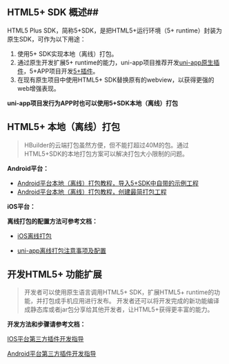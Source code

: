 ## HTML5+ SDK 概述##

HTML5 Plus SDK，简称5+SDK，是把HTML5+运行环境（5+ runtime）封装为原生SDK，可作为以下用途：

1. 使用5+ SDK实现本地（离线）打包。
2. 通过原生开发扩展5+ runtime的能力，uni-app项目推荐开发[uni-app原生插件](https://ask.dcloud.net.cn/article/35428)，5+APP项目开发[5+插件]()。
3. 在现有原生项目中使用HTML5+ SDK替换原有的webview，以获得更强的web增强表现。

**uni-app项目发行为APP时也可以使用5+SDK本地（离线）打包**

## HTML5+ 本地（离线）打包

> HBuilder的云端打包虽然方便，但不能打超过40M的包。通过HTML5+SDK的本地打包方案可以解决打包大小限制的问题。

**Android平台：**

- [Android平台本地（离线）打包教程，导入5+SDK中自带的示例工程](/5PlusDocs/usesdk/useHBuilderHello.md)
- [Android平台本地（离线）打包教程，创建最简打包工程](/5PlusDocs/usesdk/android.md)


<!--
- [Android平台本地（离线）打包，配置开通广告](https://ask.dcloud.net.cn/article/13141)
- [Android平台本地（离线）打包，常见问题](https://ask.dcloud.net.cn/article/39)
- [Android平台uni-app本地（离线）打包注意事项](https://ask.dcloud.net.cn/article/35139)
-->

**iOS平台：**

**离线打包的配置方法可参考文档：**

- [iOS离线打包](http://ask.dcloud.net.cn/article/41)
<!--- [安卓离线打包](http://ask.dcloud.net.cn/article/38)-->
- [uni-app离线打包注意事项及配置](http://ask.dcloud.net.cn/article/35139)

## 开发HTML5+ 功能扩展

> 开发者可以使用原生语言调用HTML5+ SDK，扩展HTML5+ runtime的功能，并打包成手机应用进行发布。
开发者还可以将开发完成的新功能编译成静态库或者jar包分享给其他开发者，让HTML5+获得更丰富的能力。

**开发方法和步骤请参考文档：**

[IOS平台第三方插件开发指导](http://ask.dcloud.net.cn/article/67)

[Android平台第三方插件开发指导](http://ask.dcloud.net.cn/article/66)


<!--
## HTML5+SDK 集成
> 开发者可以在现有的项目中集成 HTML5+SDK，使自己开发中的项目能够使用HTLM5+扩展功能。
HTML5+集成方式有两种，Widget应用方式集成和Webview方式集成。
如果想在原生应用中启动一个完整的HTML5+ App，应该使用widget方式；
如果只是某个页面的webview想换成HTML5+ runtime的webview，应该使用webview方式。


#### Widget插件集成方式####
> 如果开发者需要在现有开发中应用的基础上使用HTML5+SDK显示一个手机端的HTML5+ APP，可以使用Widget应用的方式集成HTML5+SDK。
使用Widget集成方式，开发者可快速的实现在手机端管理一个或多个支持HTML5+能力的移动WebAPP。

##### 集成方式可参考文档

- [Android平台以Widget方式集成HTML5+SDK方法](http://ask.dcloud.net.cn/article/81)
- [iOS平台以Widget方式集成HTML5+SDK方法](http://ask.dcloud.net.cn/article/84)

#### Webview集成方式####
> 开发者在项目开发的过程中，如需在某些流程下需要显示一个支持HTML5+扩展能力的WebView。开发者可以选择使用Webview的方式集成HTML5+SDK。
使用Webview方式集成HTML5+SDK，可以指定显示本地的HTML页面，也可以指定一个网络地址。开发者可在打开的Webview中调用全部HTML5+ 的JS API。

##### 集成方式可参考文档

- [Android平台以WebView方式集成HTML5+SDK方法](http://ask.dcloud.net.cn/article/80)
- [iOS平台以WebView方式集成HTML5+SDK方法](http://ask.dcloud.net.cn/article/83)
-->
